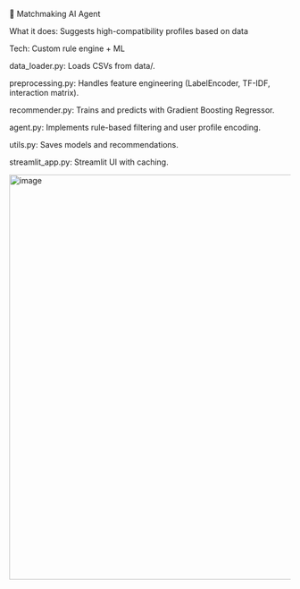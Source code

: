🤖 Matchmaking AI Agent

What it does:
Suggests high-compatibility profiles based on data

Tech:
Custom rule engine + ML

data_loader.py: 
Loads CSVs from data/.

preprocessing.py: 
Handles feature engineering (LabelEncoder, TF-IDF, interaction matrix).

recommender.py: 
Trains and predicts with Gradient Boosting Regressor.

agent.py: 
Implements rule-based filtering and user profile encoding.

utils.py: 
Saves models and recommendations.

streamlit_app.py: 
Streamlit UI with caching.

<img width="755" height="724" alt="image" src="https://github.com/user-attachments/assets/2d2bc93f-0cc8-4b4a-a4d9-3ef8c33698ea" />

